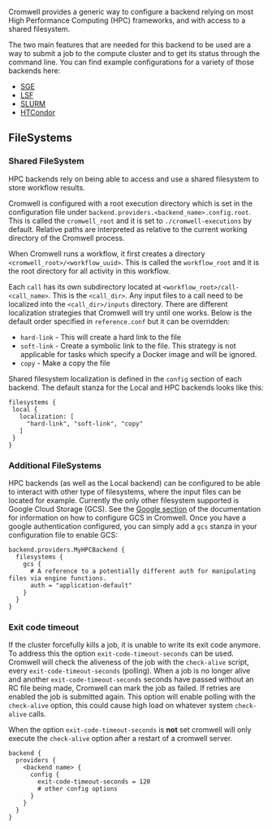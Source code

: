 Cromwell provides a generic way to configure a backend relying on most High Performance Computing (HPC) frameworks, and with access to a shared filesystem.

The two main features that are needed for this backend to be used are a way to submit a job to the compute cluster and to get its status through the command line.
You can find example configurations for a variety of those backends here:

* [SGE](SGE)
* [LSF](LSF)
* [SLURM](SLURM)
* [HTCondor](HTcondor)

## FileSystems

### Shared FileSystem
HPC backends rely on being able to access and use a shared filesystem to store workflow results.

Cromwell is configured with a root execution directory which is set in the configuration file under `backend.providers.<backend_name>.config.root`.  This is called the `cromwell_root` and it is set to `./cromwell-executions` by default.  Relative paths are interpreted as relative to the current working directory of the Cromwell process.

When Cromwell runs a workflow, it first creates a directory `<cromwell_root>/<workflow_uuid>`.  This is called the `workflow_root` and it is the root directory for all activity in this workflow.

Each `call` has its own subdirectory located at `<workflow_root>/call-<call_name>`.  This is the `<call_dir>`.
Any input files to a call need to be localized into the `<call_dir>/inputs` directory. There are different localization strategies that Cromwell will try until one works. Below is the default order specified in `reference.conf` but it can be overridden:

* `hard-link` - This will create a hard link to the file
* `soft-link` - Create a symbolic link to the file. This strategy is not applicable for tasks which specify a Docker image and will be ignored.
* `copy` - Make a copy the file

Shared filesystem localization is defined in the `config` section of each backend. The default stanza for the Local and HPC backends looks like this:

```
filesystems {
 local {
   localization: [
	 "hard-link", "soft-link", "copy"
   ]
 }
}
```

### Additional FileSystems

HPC backends (as well as the Local backend) can be configured to be able to interact with other type of filesystems, where the input files can be located for example.
Currently the only other filesystem supported is Google Cloud Storage (GCS). See the [Google section](Google) of the documentation for information on how to configure GCS in Cromwell.
Once you have a google authentication configured, you can simply add a `gcs` stanza in your configuration file to enable GCS:

```
backend.providers.MyHPCBackend {
  filesystems {
    gcs {
      # A reference to a potentially different auth for manipulating files via engine functions.
      auth = "application-default"
    }
  }
}
```

### Exit code timeout

If the cluster forcefully kills a job, it is unable to write its exit code anymore.
To address this the option `exit-code-timeout-seconds` can be used.
Cromwell will check the aliveness of the job with the `check-alive` script, every `exit-code-timeout-seconds` (polling).
When a job is no longer alive and another `exit-code-timeout-seconds` seconds have passed without an RC file being made, Cromwell can mark the job as failed.
If retries are enabled the job is submitted again.
This option will enable polling with the `check-alive` option, this could cause high load on whatever system `check-alive` calls.

When the option `exit-code-timeout-seconds` is **not** set cromwell will only execute the `check-alive` option after a restart of a cromwell server.

```
backend {
  providers {
    <backend name> {
      config {
        exit-code-timeout-seconds = 120
        # other config options
      }
    }
  }
}
```
